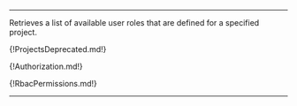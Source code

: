 ---

Retrieves a list of available user roles that are defined for a specified project.

{!ProjectsDeprecated.md!}

{!Authorization.md!}

{!RbacPermissions.md!}

---
